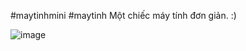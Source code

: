 #maytinhmini #maytinh 
Một chiếc máy tính đơn giản. :) 



![image](https://user-images.githubusercontent.com/66401141/134932463-9f499c71-f3c6-4bba-bda6-b3f72891d06f.png)

